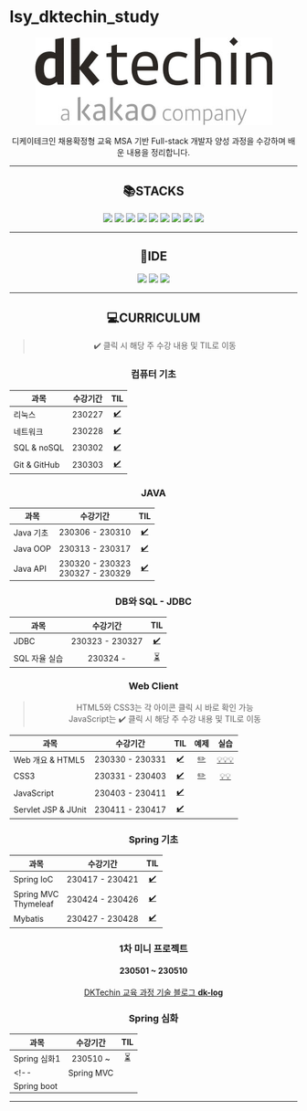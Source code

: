 # lsy_dktechin_study
<div align="center">

[![dk 로고](./TIL/image/2023-03-21-12-28-07.png)](https://dktechin.com/service/main/index)

디케이테크인 채용확정형 교육 MSA 기반 Full-stack 개발자 양성 과정을 수강하며 배운 내용을 정리합니다.


---

## :books:STACKS
<img src="https://img.shields.io/badge/java-007396?style=for-the-badge&logo=java&logoColor=white"> <img src="https://img.shields.io/badge/linux-FCC624?style=for-the-badge&logo=linux&logoColor=white"> <img src="https://img.shields.io/badge/github-181717?style=for-the-badge&logo=github&logoColor=white"> <img src="https://img.shields.io/badge/mysql-4479A1?style=for-the-badge&logo=mysql&logoColor=white"> <img src="https://img.shields.io/badge/html5-E34F26?style=for-the-badge&logo=html5&logoColor=white">
<img src="https://img.shields.io/badge/css-1572B6?style=for-the-badge&logo=css3&logoColor=white">
<img src="https://img.shields.io/badge/javascript-F7DF1E?style=for-the-badge&logo=javascript&logoColor=black">
<img src="https://img.shields.io/badge/spring-6DB33F?style=for-the-badge&logo=spring&logoColor=white">
<img src="https://img.shields.io/badge/springboot-6DB33F?style=for-the-badge&logo=springboot&logoColor=white">
<!--
<img src="https://img.shields.io/badge/vue.js-4FC08D?style=for-the-badge&logo=vue.js&logoColor=white">
<img src="https://img.shields.io/badge/node.js-339933?style=for-the-badge&logo=Node.js&logoColor=white">
<img src="https://img.shields.io/badge/Docker-2496ED?style=for-the-badge&logo=Docker&logoColor=white">
<img src="https://img.shields.io/badge/Kubernetes-326CE5?style=for-the-badge&logo=Kubernetes&logoColor=white"> -->

---
## :wrench:IDE
<img src="https://img.shields.io/badge/eclipse IDE-2C2255?style=for-the-badge&logo=eclipseide&logoColor=white">
<img src="https://img.shields.io/badge/IntelliJ IDEA-000000?style=for-the-badge&logo=intellijidea&logoColor=white">
<img src="https://img.shields.io/badge/VSCODE-007ACC?style=for-the-badge&logo=visualstudiocode&logoColor=white">

---

## :computer:CURRICULUM
> :heavy_check_mark: 클릭 시 해당 주 수강 내용 및 TIL로 이동 
  ### 컴퓨터 기초

| 과목           | 수강기간   | TIL |
| ------------ | :------: | :---: |
| 리눅스          | 230227 | [:heavy_check_mark:](/TIL/01.%20컴퓨터%20기초/230227_Linux.md)     |
| 네트워크         | 230228 | [:heavy_check_mark:](/TIL/01.%20%EC%BB%B4%ED%93%A8%ED%84%B0%20%EA%B8%B0%EC%B4%88/230228_network_web.md)     |
| SQL & noSQL  | 230302 | [:heavy_check_mark:](/TIL/01.%20컴퓨터%20기초/230302_SQL&NoSQL.md)    |
| Git & GitHub | 230303 | [:heavy_check_mark:](/TIL/01.%20컴퓨터%20기초/230303_Git&GitHub.md)
### JAVA
| 과목       | 수강기간            | TIL | 
| -------- | :---------------: | :---: | 
| Java 기초  | 230306 - 230310 |  [:heavy_check_mark:](/TIL/02.%20Java%20%EA%B8%B0%EC%B4%88/)  |
| Java OOP | 230313 - 230317 | [:heavy_check_mark:](/TIL/03.%20Java%20OOP/)  |
| Java API | 230320 - 230323<br>230327 - 230329 | [:heavy_check_mark:](/TIL/04.%20Java%20API/) |



### DB와 SQL - **JDBC**
| 과목       | 수강기간      | TIL |
| -------- | :---------------: | :---: | 
| JDBC | 230323 - 230327 | [:heavy_check_mark:](/TIL/05.%20JDBC/)
| SQL 자율 실습 | 230324 -  | [:hourglass_flowing_sand:](/SQL%20exercise/SQL%20%EC%9E%90%EC%9C%A8%20%EC%8B%A4%EC%8A%B5.md)


### Web Client 
> HTML5와 CSS3는 각 아이콘 클릭 시 바로 확인 가능  
> JavaScript는 :heavy_check_mark: 클릭 시 해당 주 수강 내용 및 TIL로 이동 

| 과목       | 수강기간      | TIL | 예제 | 실습 |
| -------- | :---------------: | :---: | :---: | :---: |
| Web 개요 & HTML5 | 230330 - 230331 | [:heavy_check_mark:](/TIL/06.%20Web%20Client/230330_Web%20%EA%B0%9C%EC%9A%94%20%26%20HTML5.md) | [:pencil2:](/eclipse-workspace/edu/src/main/webapp/htmlexam/) | [:bulb:](/eclipse-workspace/edu/src/main/webapp/htmlexam/homework1.html)[:bulb:](/eclipse-workspace/edu/src/main/webapp/htmlexam/visitorForm.html)[:bulb:](/eclipse-workspace/edu/src/main/webapp/htmlexam/calcForm.html)
| CSS3 | 230331 - 230403 | [:heavy_check_mark:](/TIL/06.%20Web%20Client/230331_CSS.md) | [:pencil2:](/eclipse-workspace/edu/src/main/webapp/cssexam/)| [:bulb:](/eclipse-workspace/edu/src/main/webapp/cssexam/csslab1.html)[:bulb:](/eclipse-workspace/edu/src/main/webapp/cssexam/homework2.html)
| JavaScript | 230403 - 230411 | [:heavy_check_mark:](/TIL/06.%20Web%20Client/) |
| Servlet JSP & JUnit | 230411 - 230417 | [:heavy_check_mark:](/TIL/07.%20Servlet%20JSP/) | 


### Spring 기초
| 과목       | 수강기간      | TIL |
| -------- | :---------------: | :---: | 
| Spring IoC | 230417 - 230421 | [:heavy_check_mark:](/TIL/08.%20Spring/) |
| Spring MVC<br>Thymeleaf | 230424 - 230426 | [:heavy_check_mark:](/TIL/08.%20Spring/)
| Mybatis | 230427 - 230428 | [:heavy_check_mark:](/TIL/08.%20Spring/) |

### 1차 미니 프로젝트
#### 230501 ~ 230510
[DKTechin 교육 과정 기술 블로그 **dk-log**](https://github.com/dklog-team/dklog)

### Spring 심화
| 과목       | 수강기간      | TIL |
| -------- | :---------------: | :---: | 
| Spring 심화1 | 230510 ~ | [:hourglass_flowing_sand:](/TIL/09.%20Spring%20%EC%8B%AC%ED%99%94/)
<!-- | Spring MVC |
| Spring boot | 
<!--
- Spring FW(DI, MVC, Rest, JdbcTemplate)
------------------------------ 1차 미니 프로젝트
[ Spring 2단계 ]
- 로그 : Logback - 설정 파일
- Scheduling
- Filter & Interceptor // 기술 면접 주요 질문
- 에러 처리
- Spring WebSocket
-------------------------------------------- springedu project 사용
- AOP
-------------------------------------------- springiocedu project 사용
- JPA
-------------------------------------------- jpaedu 새로 생성하여 사용
- Spring Data JPA
- Spring Security
- Spring Rest
- (Spring Test) < 이 단계에서 전체적으로 병행함
-------------------------------------------- springedu2 project 사용
- Vue.js & Node.js
------------------------------ 2차 미니 프로젝트
Docker 를 활용한 컨테이너 기반 웹 애플리케이션 구현(MSA)
클라우드 기반 운영 환경 - 쿠버네티스, CICD
------------------------------ 최종 프로젝트 -->

---
</div>
